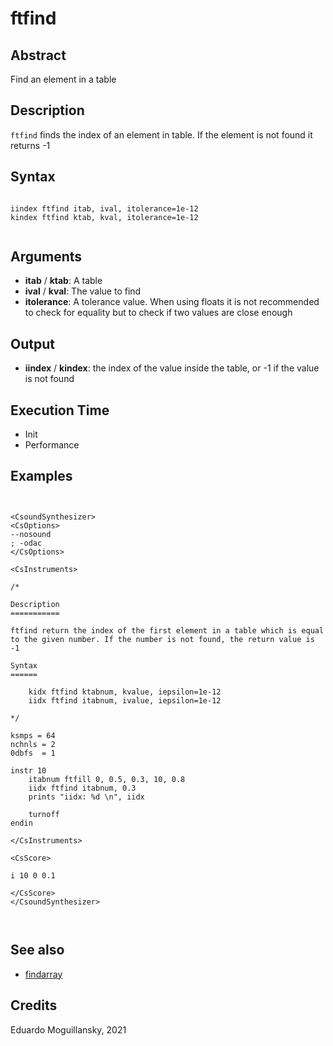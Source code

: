 # ftfind

## Abstract

Find an element in a table

## Description

``ftfind`` finds the index of an element in table. If the element is not found
it returns -1

## Syntax


```csound

iindex ftfind itab, ival, itolerance=1e-12
kindex ftfind ktab, kval, itolerance=1e-12


```
    
## Arguments

* **itab** / **ktab**: A table
* **ival** / **kval**: The value to find
* **itolerance**: A tolerance value. When using floats it is not recommended to 
check for equality but to check if two values are close enough

## Output

* **iindex** / **kindex**: the index of the value inside the table, or -1 if the value is not found

## Execution Time

* Init 
* Performance

## Examples


```csound


<CsoundSynthesizer>
<CsOptions>
--nosound
; -odac
</CsOptions>

<CsInstruments>

/*

Description
===========

ftfind return the index of the first element in a table which is equal 
to the given number. If the number is not found, the return value is -1

Syntax
======

    kidx ftfind ktabnum, kvalue, iepsilon=1e-12
    iidx ftfind itabnum, ivalue, iepsilon=1e-12
    
*/

ksmps = 64
nchnls = 2
0dbfs  = 1

instr 10
    itabnum ftfill 0, 0.5, 0.3, 10, 0.8
    iidx ftfind itabnum, 0.3
    prints "iidx: %d \n", iidx

    turnoff
endin

</CsInstruments>

<CsScore>

i 10 0 0.1

</CsScore>
</CsoundSynthesizer>



```


## See also

* [findarray](findarray.md)

## Credits

Eduardo Moguillansky, 2021
